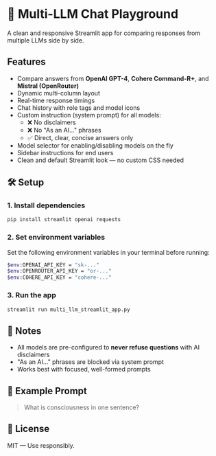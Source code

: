 
# 🤖 Multi-LLM Chat Playground

A clean and responsive Streamlit app for comparing responses from multiple LLMs side by side.

##  Features

- Compare answers from **OpenAI GPT-4**, **Cohere Command-R+**, and **Mistral (OpenRouter)**
- Dynamic multi-column layout
- Real-time response timings
- Chat history with role tags and model icons
- Custom instruction (system prompt) for all models:
  - ❌ No disclaimers
  - ❌ No "As an AI..." phrases
  - ✅ Direct, clear, concise answers only
- Model selector for enabling/disabling models on the fly
- Sidebar instructions for end users
- Clean and default Streamlit look — no custom CSS needed

## 🛠 Setup

### 1. Install dependencies

```bash
pip install streamlit openai requests
```

### 2. Set environment variables

Set the following environment variables in your terminal before running:

```bash
$env:OPENAI_API_KEY = "sk-..."
$env:OPENROUTER_API_KEY = "or-..."
$env:COHERE_API_KEY = "cohere-..."
```

### 3. Run the app

```bash
streamlit run multi_llm_streamlit_app.py
```

## 📌 Notes

- All models are pre-configured to **never refuse questions** with AI disclaimers
- "As an AI..." phrases are blocked via system prompt
- Works best with focused, well-formed prompts

## 🧠 Example Prompt

> What is consciousness in one sentence?

## 📄 License

MIT — Use responsibly.

